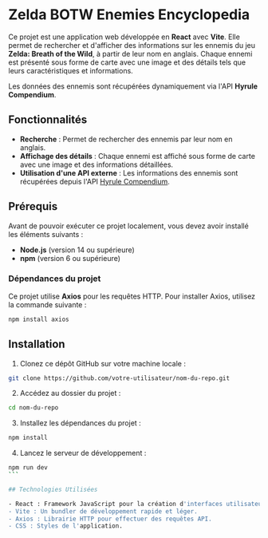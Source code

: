 # Zelda BOTW Enemies Encyclopedia

Ce projet est une application web développée en **React** avec **Vite**. Elle permet de rechercher et d'afficher des informations sur les ennemis du jeu **Zelda: Breath of the Wild**, à partir de leur nom en anglais. Chaque ennemi est présenté sous forme de carte avec une image et des détails tels que leurs caractéristiques et informations.

Les données des ennemis sont récupérées dynamiquement via l'API **Hyrule Compendium**.

## Fonctionnalités

- **Recherche** : Permet de rechercher des ennemis par leur nom en anglais.
- **Affichage des détails** : Chaque ennemi est affiché sous forme de carte avec une image et des informations détaillées.
- **Utilisation d'une API externe** : Les informations des ennemis sont récupérées depuis l'API [Hyrule Compendium](https://gadhagod.github.io/Hyrule-Compendium-API/#/).

## Prérequis

Avant de pouvoir exécuter ce projet localement, vous devez avoir installé les éléments suivants :

- **Node.js** (version 14 ou supérieure)
- **npm** (version 6 ou supérieure)

### Dépendances du projet

Ce projet utilise **Axios** pour les requêtes HTTP. Pour installer Axios, utilisez la commande suivante :

```bash
npm install axios
``` 

## Installation 
 
1. Clonez ce dépôt GitHub sur votre machine locale :
```bash
git clone https://github.com/votre-utilisateur/nom-du-repo.git
``` 

2. Accédez au dossier du projet :
```bash
cd nom-du-repo
``` 

3. Installez les dépendances du projet :
```bash
npm install
``` 

4. Lancez le serveur de développement :
```bash
npm run dev
``` 

## Technologies Utilisées

- React : Framework JavaScript pour la création d'interfaces utilisateurs.
- Vite : Un bundler de développement rapide et léger.
- Axios : Librairie HTTP pour effectuer des requêtes API.
- CSS : Styles de l'application.